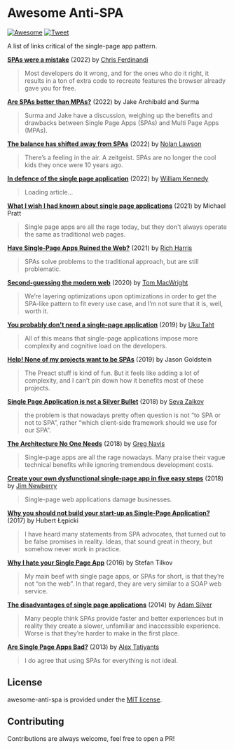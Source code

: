 # Awesome Anti-SPA

[![Awesome](https://awesome.re/badge-flat2.svg)](https://awesome.re) [![Tweet](https://img.shields.io/twitter/url/http/shields.io.svg?style=social)](https://twitter.com/intent/tweet?url=https%3A%2F%2Fgithub.com%2Fimsky%2Fawesome-anti-spa&via=imskyco&text=Awesome%20Anti-SPA)

A list of links critical of the single-page app pattern.

**[SPAs were a mistake](https://gomakethings.com/spas-were-a-mistake/)** (2022) by [Chris Ferdinandi](https://gomakethings.com)<br>
  > Most developers do it wrong, and for the ones who do it right, it results in a ton of extra code to recreate features the browser already gave you for free.

**[Are SPAs better than MPAs?](https://www.youtube.com/watch?v=ivLhf3hq7eM)** (2022) by Jake Archibald and Surma<br>
  > Surma and Jake have a discussion, weighing up the benefits and drawbacks between Single Page Apps (SPAs) and Multi Page Apps (MPAs).

**[The balance has shifted away from SPAs](https://nolanlawson.com/2022/05/21/the-balance-has-shifted-away-from-spas/)** (2022) by [Nolan Lawson](https://nolanlawson.com)<br>
  > There’s a feeling in the air. A zeitgeist. SPAs are no longer the cool kids they once were 10 years ago.

**[In defence of the single page application](https://williamkennedy.ninja/javascript/2022/05/03/in-defence-of-the-single-page-application/)** (2022) by [William Kennedy](https://williamkennedy.ninja)<br>
  > Loading article...

**[What I wish I had known about single page applications](https://stackoverflow.blog/2021/12/28/what-i-wish-i-had-known-about-single-page-applications/)** (2021) by Michael Pratt<br>
  > Single page apps are all the rage today, but they don't always operate the same as traditional web pages.

**[Have Single-Page Apps Ruined the Web?](https://www.youtube.com/watch?v=860d8usGC0o)** (2021) by [Rich Harris](https://twitter.com/rich_harris)
  > SPAs solve problems to the traditional approach, but are still problematic.

**[Second-guessing the modern web](https://macwright.com/2020/05/10/spa-fatigue.html)** (2020) by [Tom MacWright](https://macwright.com)
  > We’re layering optimizations upon optimizations in order to get the SPA-like pattern to fit every use case, and I’m not sure that it is, well, worth it.

**[You probably don't need a single-page application](https://plausible.io/blog/you-probably-dont-need-a-single-page-app)** (2019) by [Uku Taht](https://twitter.com/ukutaht)
  > All of this means that single-page applications impose more complexity and cognitive load on the developers.

**[Help! None of my projects want to be SPAs](https://web.archive.org/web/20190211133112/https://whatisjasongoldstein.com/writing/help-none-of-my-projects-want-to-be-spas/)** (2019) by Jason Goldstein
  > The Preact stuff is kind of fun. But it feels like adding a lot of complexity, and I can’t pin down how it benefits most of these projects.

**[Single Page Application is not a Silver Bullet](https://blog.bloomca.me/2018/02/04/spa-is-not-silver-bullet.html)** (2018) by [Seva Zaikov](https://blog.bloomca.me/)
  > the problem is that nowadays pretty often question is not “to SPA or not to SPA”, rather “which client-side framework should we use for our SPA”.

**[The Architecture No One Needs](https://www.gregnavis.com/articles/the-architecture-no-one-needs.html)** (2018) by [Greg Navis](https://www.gregnavis.com/)
  > Single-page apps are all the rage nowadays. Many praise their vague technical benefits while ignoring tremendous development costs.

**[Create your own dysfunctional single-page app in five easy steps](https://tinnedfruit.com/writing/create-your-own-dysfunctional-single-page-app.html)** (2018) by [Jim Newberry](https://tinnedfruit.com/)
  > Single-page web applications damage businesses.

**[Why you should not build your start-up as Single-Page Application?](https://www.amberbit.com/blog/2017/9/20/why-you-should-not-build-your-startup-as-spa/)** (2017) by Hubert Łępicki
  > I have heard many statements from SPA advocates, that turned out to be false promises in reality. Ideas, that sound great in theory, but somehow never work in practice.

**[Why I hate your Single Page App](https://www.freecodecamp.org/news/why-i-hate-your-single-page-app-f08bb4ff9134)** (2016) by Stefan Tilkov
  > My main beef with single page apps, or SPAs for short, is that they’re not “on the web”. In that regard, they are very similar to a SOAP web service.

**[The disadvantages of single page applications](https://adamsilver.io/blog/the-disadvantages-of-single-page-applications/)** (2014) by [Adam Silver](https://adamsilver.io)
  > Many people think SPAs provide faster and better experiences but in reality they create a slower, unfamiliar and inaccessible experience. Worse is that they’re harder to make in the first place.

**[Are Single Page Apps Bad?](http://tatiyants.com/are-single-page-apps-bad/)** (2013) by [Alex Tatiyants](http://tatiyants.com)
  > I do agree that using SPAs for everything is not ideal.

## License

awesome-anti-spa is provided under the [MIT license](./LICENSE).

## Contributing

Contributions are always welcome, feel free to open a PR!
